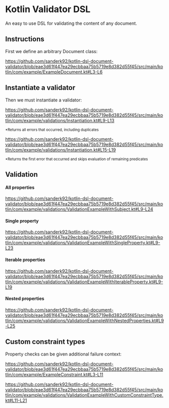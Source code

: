 # Kotlin Validator DSL
An easy to use DSL for validating the content of any document.

## Instructions

First we define an arbitrary Document class:

https://github.com/sanderk92/kotlin-dsl-document-validator/blob/eae3d61f447ea29ecbbaa75b5719e8d382d55f45/src/main/kotlin/com/example/ExampleDocument.kt#L3-L6

## Instantiate a validator

Then we must instantiate a validator:

https://github.com/sanderk92/kotlin-dsl-document-validator/blob/eae3d61f447ea29ecbbaa75b5719e8d382d55f45/src/main/kotlin/com/example/validations/Instantiation.kt#L9-L13

<sup>*Returns all errors that occurred, including duplicates<sup>

https://github.com/sanderk92/kotlin-dsl-document-validator/blob/eae3d61f447ea29ecbbaa75b5719e8d382d55f45/src/main/kotlin/com/example/validations/Instantiation.kt#L15-L19

<sup>*Returns the first error that occurred and skips evaluation of remaining predicates<sup>

## Validation

#### All properties

https://github.com/sanderk92/kotlin-dsl-document-validator/blob/eae3d61f447ea29ecbbaa75b5719e8d382d55f45/src/main/kotlin/com/example/validations/ValidationExampleWithSubject.kt#L9-L24

#### Single property

https://github.com/sanderk92/kotlin-dsl-document-validator/blob/eae3d61f447ea29ecbbaa75b5719e8d382d55f45/src/main/kotlin/com/example/validations/ValidationExampleWithSingleProperty.kt#L9-L23

#### Iterable properties

https://github.com/sanderk92/kotlin-dsl-document-validator/blob/eae3d61f447ea29ecbbaa75b5719e8d382d55f45/src/main/kotlin/com/example/validations/ValidationExampleWithIterableProperty.kt#L9-L19

#### Nested properties

https://github.com/sanderk92/kotlin-dsl-document-validator/blob/eae3d61f447ea29ecbbaa75b5719e8d382d55f45/src/main/kotlin/com/example/validations/ValidationExampleWithNestedProperties.kt#L9-L25

## Custom constraint types

Property checks can be given additional failure context:

https://github.com/sanderk92/kotlin-dsl-document-validator/blob/eae3d61f447ea29ecbbaa75b5719e8d382d55f45/src/main/kotlin/com/example/ExampleConstraint.kt#L3-L11

https://github.com/sanderk92/kotlin-dsl-document-validator/blob/eae3d61f447ea29ecbbaa75b5719e8d382d55f45/src/main/kotlin/com/example/validations/ValidationExampleWithCustomConstraintType.kt#L11-L21
